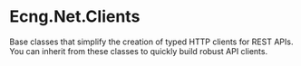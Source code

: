 # Ecng.Net.Clients

Base classes that simplify the creation of typed HTTP clients for REST APIs. You
can inherit from these classes to quickly build robust API clients.
